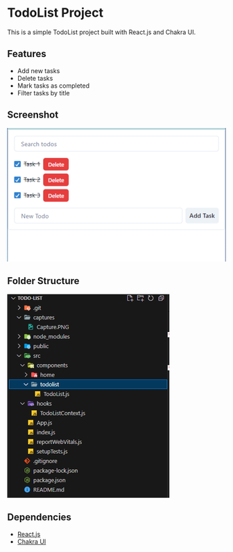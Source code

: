 # TodoList Project

This is a simple TodoList project built with React.js and Chakra UI.

## Features

- Add new tasks
- Delete tasks
- Mark tasks as completed
- Filter tasks by title

## Screenshot

![TodoList Screenshot](captures/Capture.PNG)

## Folder Structure

![TodoList Screenshot](captures/Capture1.PNG)

## Dependencies

- [React.js](https://reactjs.org/)
- [Chakra UI](https://chakra-ui.com/)

